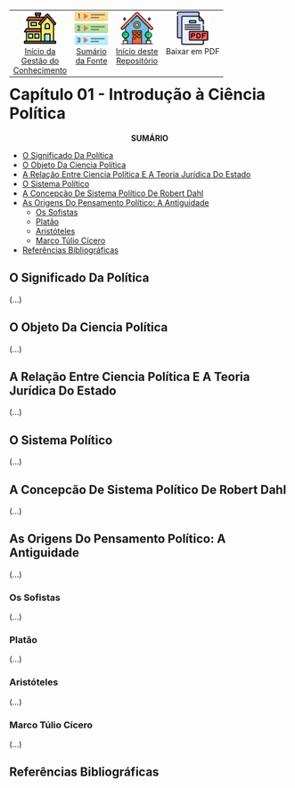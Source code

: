 <table align="right" border="0">
  <tr>
    <td align="center" valign="top">
      <a href="https://github.com/dnlclaudino/gestao-do-conhecimento#readme">
        <img src="https://github.com/dnlclaudino/imagens/blob/master/icones/icone-casa3.png?raw=true" heigh="60" width="60"><br>Início da <br>Gestão do <br>Conhecimento
      </a>
    </td>
    <td align="center" valign="top">
      <a href="./README.md">
        <img src="https://github.com/dnlclaudino/imagens/blob/master/icones/icone-sumario.png?raw=true" heigh="60" width="60"><br>Sumário<br>da Fonte
      </a>
    </td>
    <td align="center" valign="top">
      <a href="../README.md">
        <img src="https://github.com/dnlclaudino/imagens/blob/master/icones/icone-casa2.png?raw=true" heigh="60" width="60"><br>Início deste <br>Repositório
      </a>
    </td>
    <td align="center" valign="top">
        <img src="https://github.com/dnlclaudino/imagens/blob/master/icones-aplicativos/pdf/pdf.png?raw=true" heigh="60" width="60"><br>Baixar em PDF
    </td>
  </tr>
</table><br><br><br><br><br>

# Capítulo 01 - Introdução à Ciência Política

<center><b>SUMÁRIO</b></center>

<!-- TOC updateonsave:undefined -->

- [O Significado Da Política](#o-significado-da-política)
- [O Objeto Da Ciencia Política](#o-objeto-da-ciencia-política)
- [A Relação Entre Ciencia Política E A Teoria Jurídica Do Estado](#a-relação-entre-ciencia-política-e-a-teoria-jurídica-do-estado)
- [O Sistema Político](#o-sistema-político)
- [A Concepcão De Sistema Político De Robert Dahl](#a-concepcão-de-sistema-político-de-robert-dahl)
- [As Origens Do Pensamento Político: A Antiguidade](#as-origens-do-pensamento-político-a-antiguidade)
    - [Os Sofistas](#os-sofistas)
    - [Platão](#platão)
    - [Aristóteles](#aristóteles)
    - [Marco Túlio Cícero](#marco-túlio-cícero)
- [Referências Bibliográficas](#referências-bibliográficas)

<!-- /TOC -->

## O Significado Da Política

(...)

## O Objeto Da Ciencia Política

(...)

## A Relação Entre Ciencia Política E A Teoria Jurídica Do Estado

(...)

## O Sistema Político

(...)

## A Concepcão De Sistema Político De Robert Dahl

(...)

## As Origens Do Pensamento Político: A Antiguidade

(...)

### Os Sofistas

(...)

### Platão

(...)

### Aristóteles

(...)

### Marco Túlio Cícero

(...)

## Referências Bibliográficas